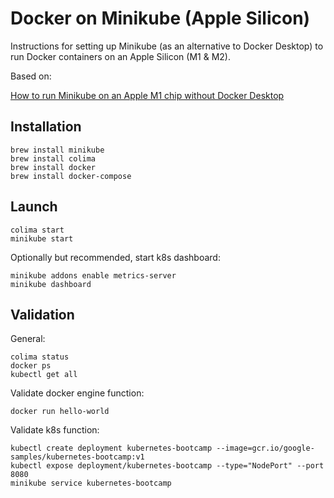 # Docker on Minikube (Apple Silicon)

Instructions for setting up Minikube (as an alternative to Docker Desktop) to run Docker containers on an Apple Silicon (M1 & M2).

Based on:

[How to run Minikube on an Apple M1 chip without Docker Desktop](
    https://everythingdevops.dev/how-to-run-minikube-on-apple-m1-chip-without-docker-desktop/
)

## Installation

```
brew install minikube
brew install colima
brew install docker
brew install docker-compose
```

## Launch
```
colima start
minikube start
```
Optionally but recommended, start k8s dashboard:
```
minikube addons enable metrics-server
minikube dashboard
```

## Validation
General:
```
colima status
docker ps
kubectl get all
```
Validate docker engine function:
```
docker run hello-world
```
Validate k8s function:
```
kubectl create deployment kubernetes-bootcamp --image=gcr.io/google-samples/kubernetes-bootcamp:v1
kubectl expose deployment/kubernetes-bootcamp --type="NodePort" --port 8080
minikube service kubernetes-bootcamp
```
